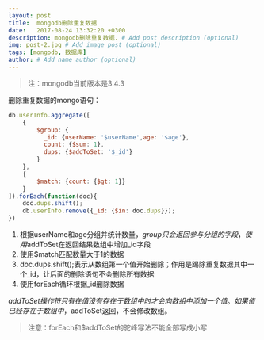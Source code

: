 ```yaml
---
layout: post
title:  mongodb删除重复数据
date:   2017-08-24 13:32:20 +0300
description: mongodb删除重复数据. # Add post description (optional)
img: post-2.jpg # Add image post (optional)
tags: [mongodb, 数据库]
author: # Add name author (optional)
---
```

 > 注：mongodb当前版本是3.4.3

删除重复数据的mongo语句：
```javascript
db.userInfo.aggregate([
    {
        $group: {
          _id: {userName: '$userName',age: '$age'},
          count: {$sum: 1},
          dups: {$addToSet: '$_id'}
        }
    },
    {
        $match: {count: {$gt: 1}}
    }
]).forEach(function(doc){
    doc.dups.shift();
    db.userInfo.remove({_id: {$in: doc.dups}});
})
```

1. 根据userName和age分组并统计数量，$group只会返回参与分组的字段，使用$addToSet在返回结果数组中增加_id字段
2. 使用$match匹配数量大于1的数据
3. doc.dups.shift();表示从数组第一个值开始删除；作用是踢除重复数据其中一个_id，让后面的删除语句不会删除所有数据
4. 使用forEach循环根据_id删除数据

  $addToSet 操作符只有在值没有存在于数组中时才会向数组中添加一个值。如果值已经存在于数组中，$addToSet返回，不会修改数组。

> 注意：forEach和$addToSet的驼峰写法不能全部写成小写